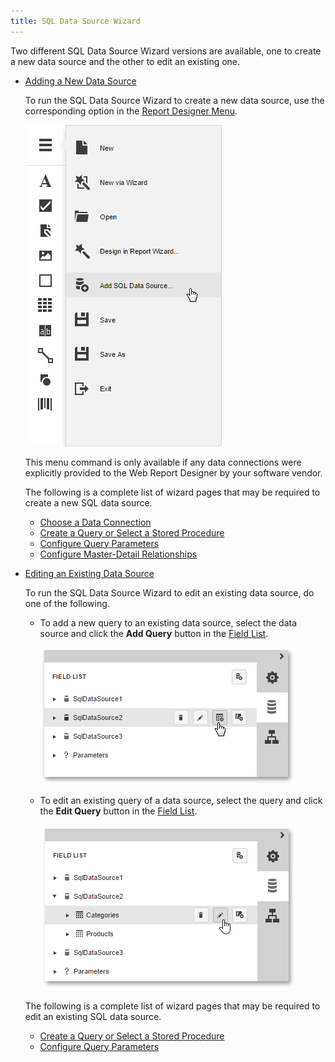 ```yaml
---
title: SQL Data Source Wizard
---
```

Two different SQL Data Source Wizard versions are available, one to create a new data source and the other to edit an existing one.
* [Adding a New Data Source](../../../../interface-elements-for-web/articles/report-designer/wizards/sql-data-source-wizard/adding-a-new-data-source.md)
	
	To run the SQL Data Source Wizard to create a new data source, use the corresponding option in the [Report Designer Menu](../../../../interface-elements-for-web/articles/report-designer/interface-elements/menu.md).
	
	![web-designer-add-sql-data-source](../../../images/Img125717.png)
	
	This menu command is only available if any data connections were explicitly provided to the Web Report Designer by your software vendor.
	
	The following is a complete list of wizard pages that may be required to create a new SQL data source.
	* [Choose a Data Connection](../../../../interface-elements-for-web/articles/report-designer/wizards/sql-data-source-wizard/adding-a-new-data-source/choose-a-data-connection.md)
	* [Create a Query or Select a Stored Procedure](../../../../interface-elements-for-web/articles/report-designer/wizards/sql-data-source-wizard/adding-a-new-data-source/create-a-query-or-select-a-stored-procedure.md)
	* [Configure Query Parameters](../../../../interface-elements-for-web/articles/report-designer/wizards/sql-data-source-wizard/adding-a-new-data-source/configure-query-parameters.md)
	* [Configure Master-Detail Relationships](../../../../interface-elements-for-web/articles/report-designer/wizards/sql-data-source-wizard/adding-a-new-data-source/configure-master-detail-relationships.md)
* [Editing an Existing Data Source](../../../../interface-elements-for-web/articles/report-designer/wizards/sql-data-source-wizard/editing-an-existing-data-source.md)
	
	To run the SQL Data Source Wizard to edit an existing data source, do one of the following.
	* To add a new query to an existing data source, select the data source and click the **Add Query** button in the [Field List](../../../../interface-elements-for-web/articles/report-designer/interface-elements/field-list.md).
		
		![web-designer-sql-data-source-wizard-field-list-edit-existing](../../../images/Img125870.png)
	* To edit an existing query of a data source, select the query and click the **Edit Query** button in the [Field List](../../../../interface-elements-for-web/articles/report-designer/interface-elements/field-list.md).
		
		![web-designer-sql-data-source-wizard-edit-query](../../../images/Img126622.png)
	
	The following is a complete list of wizard pages that may be required to edit an existing SQL data source.
	* [Create a Query or Select a Stored Procedure](../../../../interface-elements-for-web/articles/report-designer/wizards/sql-data-source-wizard/editing-an-existing-data-source/create-a-query-or-select-a-stored-procedure.md)
	* [Configure Query Parameters](../../../../interface-elements-for-web/articles/report-designer/wizards/sql-data-source-wizard/editing-an-existing-data-source/configure-query-parameters.md)